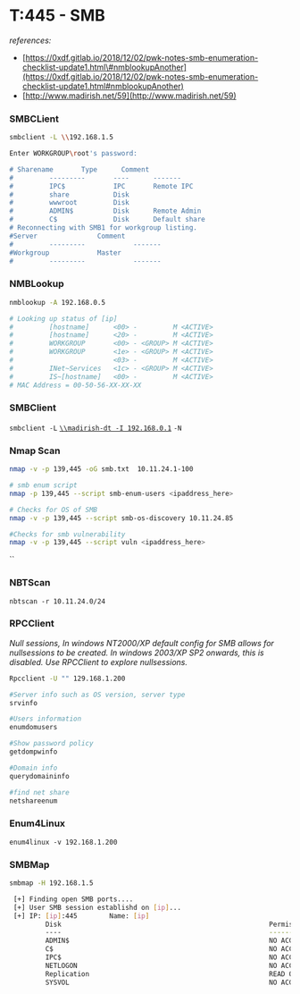 # T:445 - SMB

_references:_ 

* [https://0xdf.gitlab.io/2018/12/02/pwk-notes-smb-enumeration-checklist-update1.html\#nmblookupAnother](https://0xdf.gitlab.io/2018/12/02/pwk-notes-smb-enumeration-checklist-update1.html#nmblookupAnother) 
* [http://www.madirish.net/59](http://www.madirish.net/59)



### SMBCLient

```bash
smbclient -L \\192.168.1.5

Enter WORKGROUP\root's password:

# Sharename       Type      Comment
#         ---------       ----      -------
#         IPC$            IPC       Remote IPC
#         share           Disk
#         wwwroot         Disk
#         ADMIN$          Disk      Remote Admin
#         C$              Disk      Default share
# Reconnecting with SMB1 for workgroup listing.
#Server               Comment
#         ---------            -------
#Workgroup            Master
#         ---------            -------
```

### NMBLookup

```bash
nmblookup -A 192.168.0.5

# Looking up status of [ip]
#         [hostname]      <00> -         M <ACTIVE>
#         [hostname]      <20> -         M <ACTIVE>
#         WORKGROUP       <00> - <GROUP> M <ACTIVE>
#         WORKGROUP       <1e> - <GROUP> M <ACTIVE>
#                         <03> -         M <ACTIVE>
#         INet~Services   <1c> - <GROUP> M <ACTIVE>
#         IS~[hostname]   <00> -         M <ACTIVE>
# MAC Address = 00-50-56-XX-XX-XX
```

### SMBClient

`smbclient -L` [`\\madirish-dt -I 192.168.0.1`](file:///madirish-dt%20-I%20192.168.0.1) `-N`

### Nmap Scan

```bash
nmap -v -p 139,445 -oG smb.txt  10.11.24.1-100

# smb enum script
nmap -p 139,445 --script smb-enum-users <ipaddress_here>

# Checks for OS of SMB
nmap -v -p 139,445 --script smb-os-discovery 10.11.24.85

#Checks for smb vulnerability
nmap -v -p 139,445 --script vuln <ipaddress_here>
```

\`\`

### NBTScan

`nbtscan -r 10.11.24.0/24`

### RPCClient

_Null sessions, In windows NT2000/XP default config for SMB allows for nullsessions to be created. In windows 2003/XP SP2 onwards, this is disabled. Use RPCClient to explore nullsessions._

```bash
Rpcclient -U "" 129.168.1.200

#Server info such as OS version, server type
srvinfo

#Users information
enumdomusers

#Show password policy
getdompwinfo

#Domain info
querydomaininfo

#find net share
netshareenum

```

### Enum4Linux

`enum4linux -v 192.168.1.200`

### SMBMap

```bash
smbmap -H 192.168.1.5

 [+] Finding open SMB ports....
 [+] User SMB session establishd on [ip]...
 [+] IP: [ip]:445        Name: [ip]                                     
         Disk                                                    Permissions
         ----                                                    -----------
         ADMIN$                                                  NO ACCESS
         C$                                                      NO ACCESS
         IPC$                                                    NO ACCESS
         NETLOGON                                                NO ACCESS
         Replication                                             READ ONLY
         SYSVOL                                                  NO ACCESS
```



